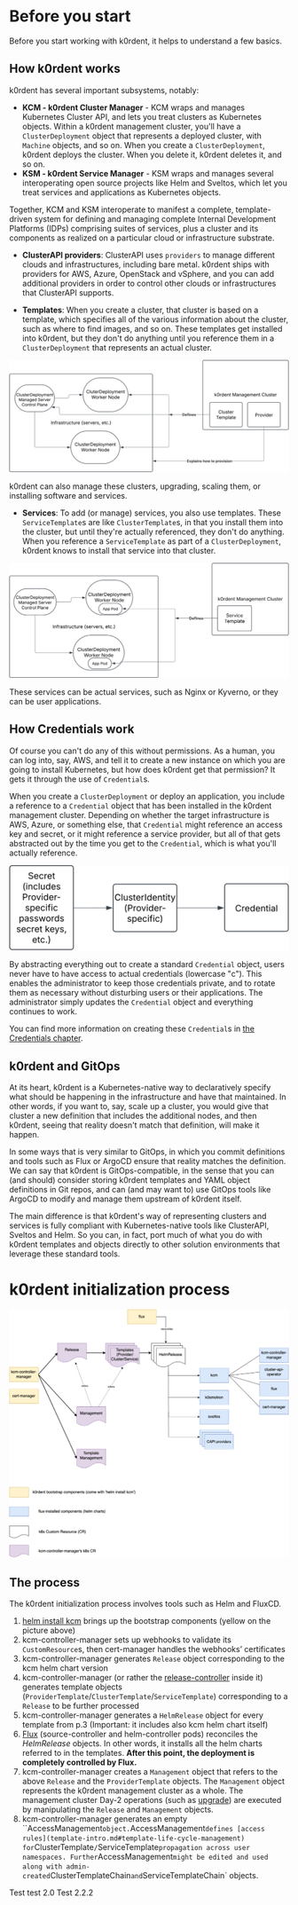 # Before you start

Before you start working with k0rdent, it helps to understand a few basics.

## How k0rdent works

k0rdent has several important subsystems, notably:

* **KCM - k0rdent Cluster Manager** - KCM wraps and manages Kubernetes Cluster API, and lets you treat clusters as 
Kubernetes objects. Within a k0rdent management cluster, you'll have a `ClusterDeployment` object that 
represents a deployed cluster, with `Machine` objects, and so on. When you create a `ClusterDeployment`, 
k0rdent deploys the cluster. When you delete it, k0rdent deletes it, and so on.
* **KSM - k0rdent Service Manager** - KSM wraps and manages several interoperating open source projects like Helm and Sveltos, which let you treat services and applications as Kubernetes objects.

Together, KCM and KSM interoperate to manifest a complete, template-driven system for defining and managing complete Internal Development Platforms (IDPs) comprising suites of services, plus a cluster and its components as realized on a particular cloud or infrastructure substrate. 

* **ClusterAPI providers**: ClusterAPI uses `providers` to manage different clouds and infrastructures, including bare metal. k0rdent ships with providers for AWS, Azure, OpenStack and vSphere, and you can add additional providers in order to control other clouds or infrastructures that ClusterAPI supports.

* **Templates**: When you create a cluster, that cluster is based on a template, which specifies all of the various information about
the cluster, such as where to find images, and so on. These templates get installed into k0rdent, but they don't do 
anything until you reference them in a `ClusterDeployment` that represents an actual cluster.

![The Basic Architecture](./assets/k0rdent-basics-1.svg)

k0rdent can also manage these clusters, upgrading, scaling them, or installing software and services.

* **Services**: To add (or manage) services,
you also use templates. These `ServiceTemplate`s are like `ClusterTemplate`s, in that you install them into the cluster, but until
they're actually referenced, they don't do anything. When you reference a `ServiceTemplate` as part of a `ClusterDeployment`,
k0rdent knows to install that service into that cluster.

![Adding an application](./assets/k0rdent-basics-2.svg)

These services can be actual services, such as Nginx or Kyverno, or they can be user applications.

## How Credentials work

Of course you can't do any of this without permissions. As a human, you can log into, say, AWS, and tell it to create a new
instance on which you are going to install Kubernetes, but how does k0rdent get that permission? It gets it through the use of 
`Credential`s. 

When you create a `ClusterDeployment` or deploy an application, you include a reference to a `Credential` object that has been
installed in the k0rdent management cluster. Depending on whether the target infrastructure is AWS, Azure, or something else, that
`Credential` might reference an access key and secret, or it might reference a service provider, but all of that gets abstracted
out by the time you get to the `Credential`, which is what you'll actually reference.

![Building a Credential](./assets/Credentials.svg)

By abstracting everything out to create a standard `Credential` object, users never have to have access to actual credentials (lowercase "c").
This enables the administrator to keep those credentials private, and to rotate them as necessary without disturbing users or
their applications. The administrator simply updates the `Credential` object and everything continues to work.

You can find more information on creating these `Credential`s in [the Credentials chapter](admin-credentials.md).

## k0rdent and GitOps

At its heart, k0rdent is a Kubernetes-native way to declaratively specify what should be happening in the infrastructure and
have that maintained. In other words, if you want to, say, scale up a cluster, you would give that cluster a new
definition that includes the additional nodes, and then k0rdent, seeing that reality doesn't match that definition, 
will make it happen.

In some ways that is very similar to GitOps, in which you commit definitions and tools such as Flux or ArgoCD 
ensure that reality matches the definition. We can say that k0rdent is GitOps-compatible, in the sense that you can (and should) consider storing k0rdent templates and YAML object definitions in Git repos, and can (and may want to) use GitOps tools like ArgoCD to modify and manage them upstream of k0rdent itself.

The main difference is that k0rdent's way of representing clusters and services is fully compliant with Kubernetes-native tools like ClusterAPI, Sveltos and Helm. So you can, in fact, port much of what you do with k0rdent templates and objects directly to other solution environments that leverage these standard tools.

# k0rdent initialization process

![k0rdent initialization process](./assets/kcm-initialization.png)

## The process

The k0rdent initialization process involves tools such as Helm and FluxCD.

1. [helm install kcm](admin-installation.md) brings up the bootstrap components (yellow on the picture above)
1. kcm-controller-manager sets up webhooks to validate its `CustomResource`s, then cert-manager handles the webhooks’ certificates
1. kcm-controller-manager generates `Release` object corresponding to the kcm helm chart version
1. kcm-controller-manager (or rather the [release-controller](https://github.com/k0rdent/kcm/blob/main/internal/controller/release_controller.go) inside it) generates template objects (`ProviderTemplate`/`ClusterTemplate`/`ServiceTemplate`) corresponding to a `Release` to be further processed
1. kcm-controller-manager generates a `HelmRelease` object for every template from p.3 (Important: it includes also kcm helm chart itself)
1. [Flux](https://github.com/fluxcd/flux2) (source-controller and helm-controller pods) reconciles the *HelmRelease* objects. In other words, it installs all the helm charts referred to in the templates.
**After this point, the deployment is completely controlled by Flux.**
1. kcm-controller-manager creates a `Management` object that refers to the above `Release` and the `ProviderTemplate` objects.
The `Management` object represents the k0rdent management cluster as a whole.
The management cluster Day-2 operations (such as [upgrade](admin-upgrading-k0rdent.md)) are  executed by manipulating the `Release` and `Management` objects.
1. kcm-controller-manager generates an empty ``AccessManagement` object. `AccessManagement` defines [access rules](template-intro.md#template-life-cycle-management) for `ClusterTemplate`/`ServiceTemplate` propagation across user namespaces. Further `AccessManagement` might be edited and used along with admin-created `ClusterTemplateChain` and `ServiceTemplateChain` objects.


Test
test 2.0
Test 2.2.2
